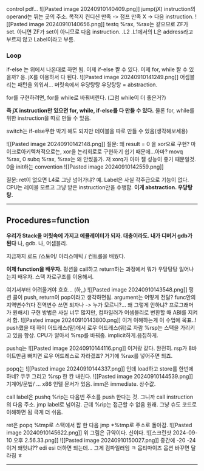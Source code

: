 control pdf...
![[Pasted image 20240910140409.png]]
jump(jX) instruction의 operand는 뛰는 곳의 주소. 목적지
컨디션 만족 -> 점프
만족 X -> 다음 instruction.
![[Pasted image 20240910140656.png]]
testq %rax, %rax는 같으므로 ZF가 set. 아니면 ZF가 set이 아니므로 다음 instruction.
.L2 .L1에서의 L은 address라고 부르지 않고 Label이라고 부름.

### Loop
if-else 는 위에서 나온대로 하면 됨. 이제 if-else 짤 수 있다.
이제 for, while 짤 수 있을까?
응. jX를 이용하서 다 된다.
![[Pasted image 20240910141249.png]]
어셈블리는 패턴을 외워서...  머릿속에서 우당탕탕
우당탕탕 = abstraction.

for를 구현하려면, for를 while로 바꿔버린다. (그럼 while이 더 좋은거?)

**즉 jX instruction만 있으면 for, while, if-else를 다 만들 수 있다.**
물론 for, while를 위한 instruction을 따로 만들 수 있음.

switch는 if-else무한 박기 해도 되지만
테이블을 따로 만들 수 있음(생각해보세용)

![[Pasted image 20240910142148.png]]
질문: 왜 result = 0 을 xor으로 구현?
마이크로아키텍쳐적으로는, xor을 논리회로로 구현하기 쉽기 때문에...아마?
movq %rax, 0
subq %rax, %rax는 왜 안썼을가.
저 xorq가 아마 젤 성능이 좋기 때문일것. 0을 init하는 convention
![[Pasted image 20240910142559.png]]

질문: ret이 없으면 L4로 그냥 넘어가냐? 예.
Label은 사실 각주급으로 기능이 없다.
CPU는 레이블 모르고 그냥 받은 instruction만을 수행함.
**이게 abstraction. 우당탕탕.**

---
## Procedures=function

**우리가 Stack을 머릿속에 가지고 에뮬레이터가 되자. 대충이라도. 내가 디버거 gdb가 된다**
나, gdb.
나, 어셈블리.

지금까지 로드 /스토어/ 아리스매틱 / 컨트롤을 배웠다.

**이제 function을 배우자.**
펑션을 call하고 return하는 과정에서 뭐가 우당탕탕 일어나는지 배우자.
스택 자료구조를 이용해서.

여기서부터 어려울거야 흐흐... (하,,)
![[Pasted image 20240910143548.png]]
펑션 콜이 push, return이 pop이라고 생각하면됨.
argument는 어떻게 전달? func안의 지역변수?(다 전역변수 쓰면 되자나 -> 누가 모르니?... 왜 그렇게 안하냐? 프로그래머가 원해서)
구현 방법은 사실 너무 많지만, 컴파일러가 어셈블리로 변환할 때 ABI를 지켜서 함.
![[Pasted image 20240910143800.png]]
이거 이해하는게 이 수업에 목표..!
push했을 때 하이 어드레스(밑)에서 로우 어드레스(위)로 자람
%rsp는 스택을 가리키고 있음 항상.
CPU가 알아서 %rsp를 바꿔줌. implicit하게.음침하게.

pushq는 
![[Pasted image 20240910144116.png]]
이거랑 같다. 완전히.
rsp가 8바이트만큼 빠지면 로우 어드레스로 자라겠죠? 거기에 %rax를 넣어주면 되죠.

popq는
![[Pasted image 20240910144337.png]]
인데 load하고 store를 한번에 하네? 쿠쿠
그리고 %rsp 한 칸 내린다.
![[Pasted image 20240910144539.png]]
기계어/문법/ ... 
x86 인텔 문서가 있음.
imm은 immediate. 상수값.

call label은
pushq %rip는 다음번 주소를 push 한다는 것. 그니까 call instruction의 다음 주소.
jmp label로 넘어감.
근데 %rip는 접근할 수 없음 원래. 그냥 슈도 코드로 이해하면 됨 극게 더 쉬움.

ret은
popq %tmp로 스택에서 팝 한 다음
jmp \*%tmp로 주소로 돌아감.
![[Pasted image 20240910145622.png]]
위 그림은 규약이다. 신이다.
![[스크린샷 2024-09-10 오후 2.56.33.png]]
![[Pasted image 20240910150027.png]]
중간에 -20 -24 이거 왜잇냐?? edi esi 더하면 되는데...
그게 컴파일러임 ㅋ 옵티마이즈 옵션 바꾸면 달라짐 ㅎ

---
